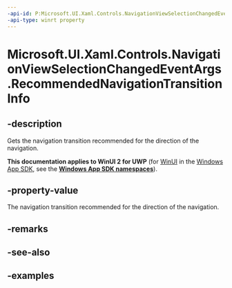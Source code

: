 ```yaml
---
-api-id: P:Microsoft.UI.Xaml.Controls.NavigationViewSelectionChangedEventArgs.RecommendedNavigationTransitionInfo
-api-type: winrt property
---
```

<!-- Property syntax.
public NavigationTransitionInfo RecommendedNavigationTransitionInfo { get; }
-->

# Microsoft.UI.Xaml.Controls.NavigationViewSelectionChangedEventArgs.RecommendedNavigationTransitionInfo


## -description

Gets the navigation transition recommended for the direction of the navigation.


**This documentation applies to WinUI 2 for UWP** (for [WinUI](/windows/apps/winui/winui3/) in the [Windows App SDK](/windows/apps/windows-app-sdk/), see the **[Windows App SDK namespaces](/windows/windows-app-sdk/api/winrt/)**).

## -property-value

The navigation transition recommended for the direction of the navigation.


## -remarks


## -see-also


## -examples


